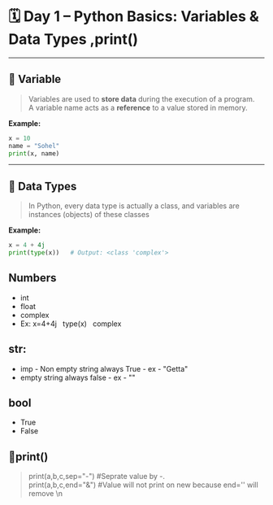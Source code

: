 # 🗓️ Day 1 – Python Basics: Variables & Data Types ,print()

---

## 🧩 Variable
> Variables are used to **store data** during the execution of a program.  
> A variable name acts as a **reference** to a value stored in memory.

**Example:**
```python
x = 10
name = "Sohel"
print(x, name)
```

---


## 🧩 Data Types
> In Python, every data type is actually a class, and variables are instances (objects) of these classes  

**Example:**
```python
x = 4 + 4j
print(type(x))   # Output: <class 'complex'>
```

<!DOCTYPE html>
<html lang="en">
<head>
    <meta charset="UTF-8">
    <meta name="viewport" content="width=device-width, initial-scale=1.0">
</head>
<body>
    <h2>Numbers</h2>
    <ul>
        <li>int</li>
        <li>float</li>
        <li>complex</li>
        <li>Ex:
            x=4+4j
            type(x)
            complex
        </li>
    </ul>
        <h2>str:</h2>
    <ul>
        <li>imp - Non empty string always True - ex - "Getta"</li>
        <li>empty string always false - ex - ""</li>
    </ul>
        <h2>bool</h2>
        <ul>
            <li>True</li>
            <li>False</li>
        </ul>
</body>
</html>

## 🧩print()
> print(a,b,c,sep="-") #Seprate value by -.<br>
> print(a,b,c,end="&") #Value will not print on new because end='' will remove \n
 

